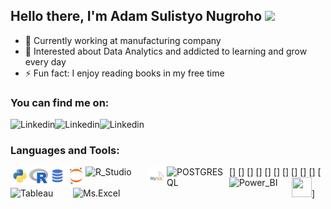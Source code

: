 ## Hello there, I'm Adam Sulistyo Nugroho <img src="https://raw.githubusercontent.com/MartinHeinz/MartinHeinz/master/wave.gif" width="30px">

- 🔭 Currently working at manufacturing company
- 🌱 Interested about Data Analytics and addicted to learning and grow every day
- ⚡ Fun fact: I enjoy reading books in my free time


### You can find me on:

[<img align="left" alt="Linkedin" src="https://img.shields.io/badge/LinkedIn-0077B5?style=for-the-badge&logo=linkedin&logoColor=white" />](https://www.linkedin.com/in/adam-sulistyo-nugroho-b014a1135/)
[<img align="left" alt="Linkedin" src="https://img.shields.io/badge/Kaggle-20BEFF?style=for-the-badge&logo=Kaggle&logoColor=white" />](https://www.kaggle.com/adamsln)
[<img align="left" alt="Linkedin" src="https://img.shields.io/badge/Tableau-E97627?style=for-the-badge&logo=Tableau&logoColor=white" />](https://public.tableau.com/app/profile/adam.sulistyo.n)

<br />

### Languages and Tools:

[<img align="left" alt="Python" width="30px" src="https://raw.githubusercontent.com/github/explore/80688e429a7d4ef2fca1e82350fe8e3517d3494d/topics/python/python.png" />]
[<img align="left" alt="R" width="30px" src="https://raw.githubusercontent.com/github/explore/80688e429a7d4ef2fca1e82350fe8e3517d3494d/topics/r/r.png" />]
[<img align="left" alt="SQL" width="30px" src="https://raw.githubusercontent.com/github/explore/80688e429a7d4ef2fca1e82350fe8e3517d3494d/topics/sql/sql.png" />]
[<img align="left" alt="Jupyter_Notebook" width="30px" src="https://raw.githubusercontent.com/github/explore/80688e429a7d4ef2fca1e82350fe8e3517d3494d/topics/jupyter-notebook/jupyter-notebook.png" />]
[<img align="left" alt="R_Studio" width="100px" src="https://img.shields.io/badge/RStudio-75AADB?style=for-the-badge&logo=RStudio&logoColor=white" />]
[<img align="left" alt="MySQL" width="30px" src="https://raw.githubusercontent.com/github/explore/80688e429a7d4ef2fca1e82350fe8e3517d3494d/topics/mysql/mysql.png" />]
[<img align="left" alt="POSTGRESQL" width="100px" src="https://img.shields.io/badge/PostgreSQL-316192?style=for-the-badge&logo=postgresql&logoColor=white" />]
[<img align="left" alt="Power_BI" width="100px" src="https://img.shields.io/badge/PowerBI-F2C811?style=for-the-badge&logo=Power%20BI&logoColor=white" />]
[<img align="left" alt="Tableau" width="100px" src="https://img.shields.io/badge/Tableau-E97627?style=for-the-badge&logo=Tableau&logoColor=white" />]
[<img align="left" alt="Ms.Excel" width="100px" src="https://img.shields.io/badge/Microsoft_Excel-217346?style=for-the-badge&logo=microsoft-excel&logoColor=white" />]
[<img height="32" width="32" src="https://unpkg.com/simple-icons@v5/icons/rstudio.svg" />]
